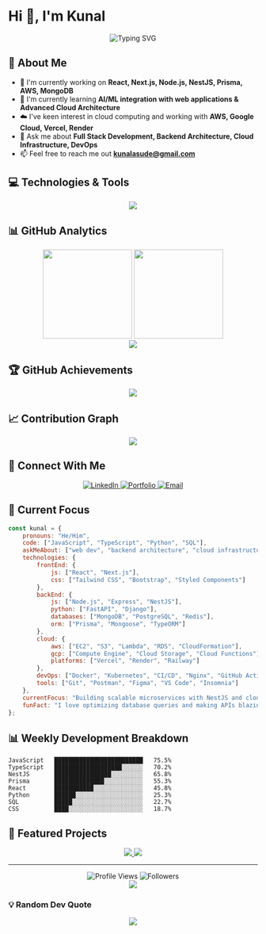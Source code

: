 # Hi 👋, I'm Kunal

<div align="center">
  <img src="https://readme-typing-svg.demolab.com?font=Fira+Code&pause=1000&color=2196F3&center=true&vCenter=true&width=435&lines=Full+Stack+Developer;AI+%26+Cloud+Enthusiast;Always+Learning+New+Technologies" alt="Typing SVG" />
</div>

## 🚀 About Me

- 🔭 I'm currently working on **React, Next.js, Node.js, NestJS, Prisma, AWS, MongoDB**
- 🌱 I'm currently learning **AI/ML integration with web applications & Advanced Cloud Architecture**
- ☁️ I've keen interest in cloud computing and working with **AWS, Google Cloud, Vercel, Render**
- 💬 Ask me about **Full Stack Development, Backend Architecture, Cloud Infrastructure, DevOps**
- 📫 Feel free to reach me out **[kunalasude@gmail.com](mailto:kunalasude@gmail.com)**

## 💻 Technologies & Tools

<div align="center">
  <img src="https://skillicons.dev/icons?i=js,ts,react,nextjs,nodejs,express,nestjs,prisma,mongodb,postgresql,firebase,tailwind,aws,docker,git,github,python,graphql,vercel,figma,nginx,redis&perline=11" />
</div>

## 📊 GitHub Analytics

<div align="center">
  <img height="180em" src="https://github-readme-stats.vercel.app/api?username=KunalAsude&show_icons=true&theme=tokyonight&hide_border=true&count_private=true&include_all_commits=true" />
  <img height="180em" src="https://github-readme-stats.vercel.app/api/top-langs/?username=KunalAsude&layout=compact&theme=tokyonight&hide_border=true&langs_count=8" />
</div>

<div align="center">
  <img src="https://github-readme-streak-stats.herokuapp.com/?user=KunalAsude&theme=tokyonight&hide_border=true" />
</div>

## 🏆 GitHub Achievements

<div align="center">
  <img src="https://github-profile-trophy.vercel.app/?username=KunalAsude&theme=nord&row=2&column=4&margin-h=15&margin-w=5&no-bg=true" />
</div>

## 📈 Contribution Graph

<div align="center">
  <img src="https://github-readme-activity-graph.vercel.app/graph?username=KunalAsude&bg_color=1a1b27&color=be90f2&line=638fda&point=35bcbf&area=true&hide_border=true" />
</div>

## 🤝 Connect With Me

<div align="center">
  <a href="https://www.linkedin.com/in/kunalasude/" target="_blank">
    <img src="https://img.shields.io/badge/LinkedIn-0077B5?style=for-the-badge&logo=linkedin&logoColor=white" alt="LinkedIn" />
  </a>
  <a href="https://kunalasude.dev" target="_blank">
    <img src="https://img.shields.io/badge/Portfolio-000000?style=for-the-badge&logo=About.me&logoColor=white" alt="Portfolio" />
  </a>
  <a href="mailto:kunalasude@gmail.com" target="_blank">
    <img src="https://img.shields.io/badge/Email-D14836?style=for-the-badge&logo=gmail&logoColor=white" alt="Email" />
  </a>
</div>

## 🎯 Current Focus

```javascript
const kunal = {
    pronouns: "He/Him",
    code: ["JavaScript", "TypeScript", "Python", "SQL"],
    askMeAbout: ["web dev", "backend architecture", "cloud infrastructure", "AI/ML", "DevOps"],
    technologies: {
        frontEnd: {
            js: ["React", "Next.js"],
            css: ["Tailwind CSS", "Bootstrap", "Styled Components"]
        },
        backEnd: {
            js: ["Node.js", "Express", "NestJS"],
            python: ["FastAPI", "Django"],
            databases: ["MongoDB", "PostgreSQL", "Redis"],
            orm: ["Prisma", "Mongoose", "TypeORM"]
        },
        cloud: {
            aws: ["EC2", "S3", "Lambda", "RDS", "CloudFormation"],
            gcp: ["Compute Engine", "Cloud Storage", "Cloud Functions"],
            platforms: ["Vercel", "Render", "Railway"]
        },
        devOps: ["Docker", "Kubernetes", "CI/CD", "Nginx", "GitHub Actions"],
        tools: ["Git", "Postman", "Figma", "VS Code", "Insomnia"]
    },
    currentFocus: "Building scalable microservices with NestJS and cloud-native architectures",
    funFact: "I love optimizing database queries and making APIs blazingly fast! ⚡"
};
```

## 📊 Weekly Development Breakdown

<!--START_SECTION:waka-->
```text
JavaScript   █████████████████████████   75.5%
TypeScript   ███████████████████░░░░░░   70.2%
NestJS       ████████████████░░░░░░░░░   65.8%
Prisma       ██████████████░░░░░░░░░░░   55.3%
React        ███████████░░░░░░░░░░░░░░   45.8%
Python       ██████░░░░░░░░░░░░░░░░░░░   25.3%
SQL          █████░░░░░░░░░░░░░░░░░░░░   22.7%
CSS          ████░░░░░░░░░░░░░░░░░░░░░   18.7%
```
<!--END_SECTION:waka-->

## 🌟 Featured Projects

<div align="center">
  <a href="https://github.com/KunalAsude/project1">
    <img src="https://github-readme-stats.vercel.app/api/pin/?username=KunalAsude&repo=project1&theme=tokyonight&hide_border=true" />
  </a>
  <a href="https://github.com/KunalAsude/project2">
    <img src="https://github-readme-stats.vercel.app/api/pin/?username=KunalAsude&repo=project2&theme=tokyonight&hide_border=true" />
  </a>
</div>

---

<div align="center">
  <img src="https://komarev.com/ghpvc/?username=KunalAsude&style=for-the-badge&color=blue" alt="Profile Views" />
  <img src="https://img.shields.io/github/followers/KunalAsude?style=for-the-badge&color=blue" alt="Followers" />
</div>

<div align="center">
  <img src="https://user-images.githubusercontent.com/73097560/115834477-dbab4500-a447-11eb-908a-139a6edaec5c.gif" />
</div>

### 💡 Random Dev Quote
<div align="center">
  <img src="https://quotes-github-readme.vercel.app/api?type=horizontal&theme=tokyonight" />
</div>

